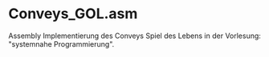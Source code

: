 # Conveys_GOL.asm
Assembly Implementierung des Conveys Spiel des Lebens in der Vorlesung: "systemnahe Programmierung".
